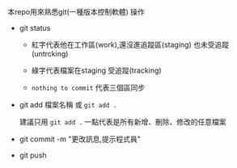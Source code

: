 本repo用來熟悉git(一種版本控制軟體) 操作

- git status

  - 紅字代表他在工作區(work),還沒進追蹤區(staging) 也未受追蹤(untrcking)

  - 綠字代表檔案在staging 受追蹤(tracking)

  - `nothing to commit` 代表三個區同步

- git add 檔案名稱 或 `git add .`
  
  建議只用 `git add .` 一點代表是所有新增、刪除、修改的任意檔案

- git commit -m "更改訊息,提示程式員"

- git push

